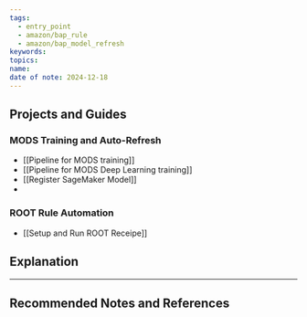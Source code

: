 ```yaml
---
tags:
  - entry_point
  - amazon/bap_rule
  - amazon/bap_model_refresh
keywords: 
topics: 
name: 
date of note: 2024-12-18
---
```


## Projects and Guides

### MODS Training and Auto-Refresh

- [[Pipeline for MODS training]]
- [[Pipeline for MODS Deep Learning training]]
- [[Register SageMaker Model]]
- 

### ROOT Rule Automation

- [[Setup and Run ROOT Receipe]]



## Explanation





-----------
##  Recommended Notes and References

